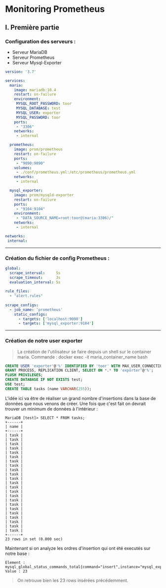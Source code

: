 # Monitoring Prometheus

## I. Première partie

### Configuration des serveurs :
- Serveur MariaDB
- Serveur Prometheus
- Serveur Mysql-Exporter

``` yaml
version: '3.7'

services:
  maria:
    image: mariadb:10.4
    restart: on-failure
    environment:
     MYSQL_ROOT_PASSWORD: toor
     MYSQL_DATABASE: test
     MYSQL_USER: exporter
     MYSQL_PASSWORD: toor
    ports:
     - "3306"
    networks:
     - internal

  prometheus:
    image: prom/prometheus
    restart: on-failure
    ports:
     - "9090:9090"
    volumes:
     - ./conf/prometheus.yml:/etc/prometheus/prometheus.yml
    networks:
     - internal

  mysql_exporter:
    image: prom/mysqld-exporter
    restart: on-failure
    ports:
     - "9104:9104"
    environment:
     - "DATA_SOURCE_NAME=root:toor@(maria:3306)/"
    networks:
     - internal

networks:
 internal:
```

___

### Création du fichier de config Prometheus : 
```yaml
global:
  scrape_interval:     5s
  scrape_timeout:      3s
  evaluation_interval: 5s
 
rule_files:
  - "alert.rules"
 
scrape_configs:
  - job_name: 'prometheus'
    static_configs:
      - targets: ['localhost:9090']
      - targets: ['mysql_exporter:9104']
```

___

### Création de notre user exporter
> La création de l'utilisateur se faire depuis un shell sur le container maria.
Commande : 
> docker exec -it maria_container_name bash

```sql
CREATE USER 'exporter'@'%' IDENTIFIED BY 'toor' WITH MAX_USER_CONNECTIONS 3;
GRANT PROCESS, REPLICATION CLIENT, SELECT ON *.* TO 'exporter'@'%';
FLUSH PRIVILEGES;
CREATE DATABASE IF NOT EXISTS test;
USE test;
CREATE TABLE tasks (name VARCHAR(255));
```


L'idée ici va être de réaliser un grand nombre d'insertions dans la base de données que nous venons de créer.
Une fois que c'est fait on devrait trouver un minimum de données à l'intérieur : 
```
MariaDB [test]> SELECT * FROM tasks;
+------+
| name |
+------+
| task |
| task |
| task |
| task |
| task |
| task |
| task |
| task |
| task |
| task |
| task |
| task |
| task |
| task |
| task |
| task |
| task |
| task |
| task |
| task |
| task |
| task |
| task |
+------+
23 rows in set (0.000 sec)
```

Maintenant si on analyze les ordres d'insertion qui ont été executés sur notre base :

```
Element :  mysql_global_status_commands_total{command="insert",instance="mysql_exporter:9104",job="prometheus"}	
Value : 23
```
> On retrouve bien les 23 rows insérées précédemment.


